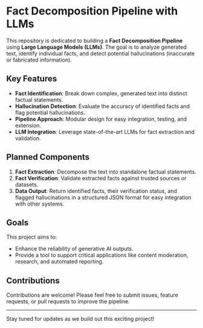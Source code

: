 # Fact Decomposition Pipeline with LLMs

This repository is dedicated to building a **Fact Decomposition Pipeline** using **Large Language Models (LLMs)**. The goal is to analyze generated text, identify individual facts, and detect potential hallucinations (inaccurate or fabricated information).

## Key Features

- **Fact Identification**: Break down complex, generated text into distinct factual statements.
- **Hallucination Detection**: Evaluate the accuracy of identified facts and flag potential hallucinations.
- **Pipeline Approach**: Modular design for easy integration, testing, and extension.
- **LLM Integration**: Leverage state-of-the-art LLMs for fact extraction and validation.

## Planned Components

1. **Fact Extraction**: Decompose the text into standalone factual statements.
2. **Fact Verification**: Validate extracted facts against trusted sources or datasets.
3. **Data Output**: Return identified facts, their verification status, and flagged hallucinations in a structured JSON format for easy integration with other systems.

## Goals

This project aims to:
- Enhance the reliability of generative AI outputs.
- Provide a tool to support critical applications like content moderation, research, and automated reporting.

## Contributions

Contributions are welcome! Please feel free to submit issues, feature requests, or pull requests to improve the pipeline.

---

Stay tuned for updates as we build out this exciting project!
